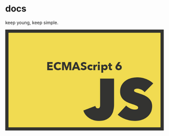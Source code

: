 # docs
keep young, keep simple.

<div align=center>
<img src="cv/es6.jpg" width="" height="" alt="ES6"/>
</div>

